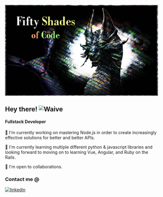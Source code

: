 <img src="images/Fifty Shades of Code.jpg" alt="Fifty Shades of Code Logo" width="100%" height="300">
<h2>Hey there! <img src="https://c.tenor.com/nebZyl8oN7IAAAAi/wave-hello.gif" width="30" height="30" alt="Waive"></h2>

<h4>Fullstack Developer</h4>
<p>🔭 I'm currently working on mastering Node.js in order to create increasingly effective solutions for better and better APIs. </p>
<p>🌱 I'm currently learning multiple different python & javascript libraries and looking forward to moving on to 
learning Vue, Angular, and Ruby on the Rails. </p>
<p>👯 I'm open to collaborations. </p>




<h3>Contact me @</h3>
<a href="https://www.linkedin.com/in/fiftyshadesofcode/"><img src="https://upload.wikimedia.org/wikipedia/commons/thumb/0/01/LinkedIn_Logo.svg/512px-LinkedIn_Logo.svg.png"  alt="linkedin" width="150" height="50"></a>
